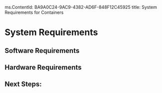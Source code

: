 ﻿ms.ContentId: BA9A0C24-9AC9-4382-AD6F-848F12C45925
title: System Requirements for Containers

# System Requirements

## Software Requirements


## Hardware Requirements


## Next Steps:
